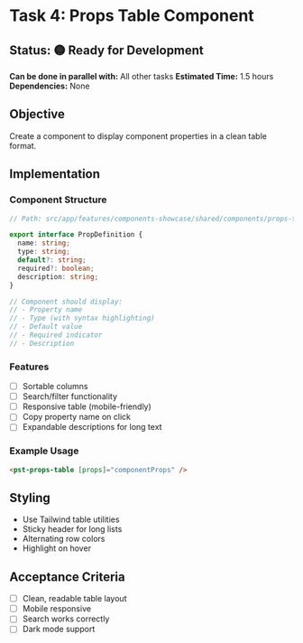 # Task 4: Props Table Component

## Status: 🟡 Ready for Development
**Can be done in parallel with:** All other tasks
**Estimated Time:** 1.5 hours
**Dependencies:** None

## Objective
Create a component to display component properties in a clean table format.

## Implementation

### Component Structure
```typescript
// Path: src/app/features/components-showcase/shared/components/props-table.component.ts

export interface PropDefinition {
  name: string;
  type: string;
  default?: string;
  required?: boolean;
  description: string;
}

// Component should display:
// - Property name
// - Type (with syntax highlighting)
// - Default value
// - Required indicator
// - Description
```

### Features
- [ ] Sortable columns
- [ ] Search/filter functionality
- [ ] Responsive table (mobile-friendly)
- [ ] Copy property name on click
- [ ] Expandable descriptions for long text

### Example Usage
```html
<pst-props-table [props]="componentProps" />
```

## Styling
- Use Tailwind table utilities
- Sticky header for long lists
- Alternating row colors
- Highlight on hover

## Acceptance Criteria
- [ ] Clean, readable table layout
- [ ] Mobile responsive
- [ ] Search works correctly
- [ ] Dark mode support
